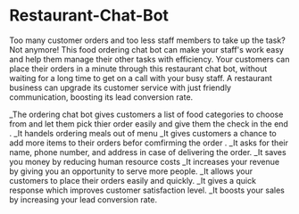 # Restaurant-Chat-Bot 

Too many customer orders and too less staff members to take up the task? Not anymore! This food ordering chat bot can make your staff's work easy and help them manage their other tasks with efficiency. Your customers can place their orders in a minute through this restaurant chat bot, without waiting for a long time to get on a call with your busy staff. A restaurant business can upgrade its customer service with just friendly communication, boosting its lead conversion rate.

_The ordering chat bot gives customers a list of food categories to choose from and let them pick thier order easily and give them the check in the end .
_It handels ordering meals out of menu
_It gives customers a chance to add more items to their orders befor comfirming the order .
_It asks for their name, phone number, and address in case of delivering the order.
_It saves you money by reducing human resource costs
_It increases your revenue by giving you an opportunity to serve more people.
_It allows your customers to place their orders easily and quickly.
_It gives a quick response which improves customer satisfaction level.
_It boosts your sales by increasing your lead conversion rate.
